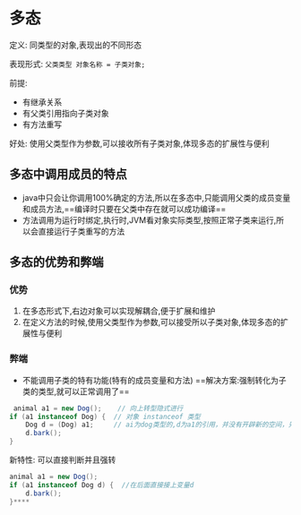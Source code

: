 # 多态
定义:  同类型的对象,表现出的不同形态

表现形式:
`父类类型 对象名称 = 子类对象;`

前提: 
 - 有继承关系
 - 有父类引用指向子类对象
 - 有方法重写

好处:
  使用父类型作为参数,可以接收所有子类对象,体现多态的扩展性与便利

## 多态中调用成员的特点
- java中只会让你调用100%确定的方法,所以在多态中,只能调用父类的成员变量和成员方法,==编译时只要在父类中存在就可以成功编译==
- 方法调用为运行时绑定,执行时,JVM看对象实际类型,按照正常子类来运行,所以会直接运行子类重写的方法

## 多态的优势和弊端

### 优势
1. 在多态形式下,右边对象可以实现解耦合,便于扩展和维护
2. 在定义方法的时候,使用父类型作为参数,可以接受所以子类对象,体现多态的扩展性与便利
### 弊端
-  不能调用子类的特有功能(特有的成员变量和方法)
	==解决方案:强制转化为子类的类型,就可以正常调用了==
```java
 animal a1 = new Dog();    // 向上转型隐式进行
if (a1 instanceof Dog) {  // 对象 instanceof 类型
    Dog d = (Dog) a1;     // ai为dog类型的,d为a1的引用，并没有开辟新的空间，只是改变了标识，让编译器认为d为dog类型
    d.bark();
}
```
新特性:
可以直接判断并且强转
```java
animal a1 = new Dog();    
if (a1 instanceof Dog d) {  //在后面直接接上变量d
    d.bark();
}****
```
